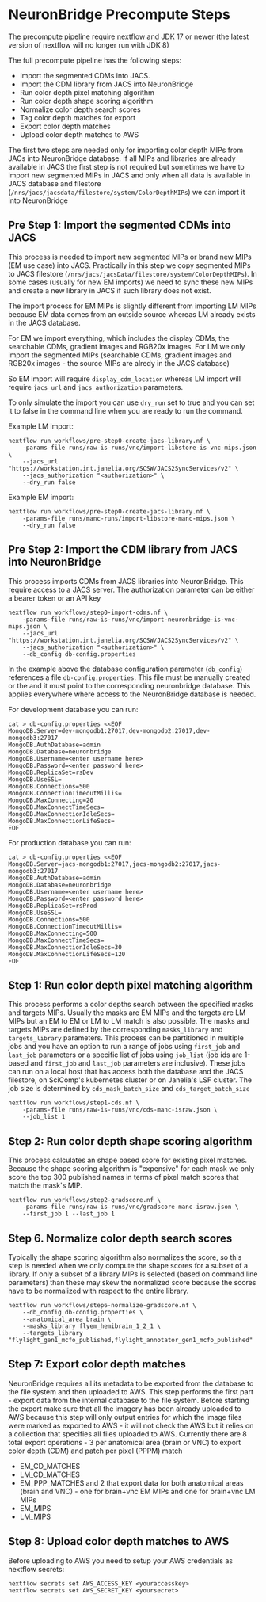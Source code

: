 # NeuronBridge Precompute Steps

The precompute pipeline require [nextflow](https://www.nextflow.io) and JDK 17 or newer (the latest version of nextflow will no longer run with JDK 8)

The full precompute pipeline has the following steps:
* Import the segmented CDMs into JACS.
* Import the CDM library from JACS into NeuronBridge
* Run color depth pixel matching algorithm
* Run color depth shape scoring algorithm
* Normalize color depth search scores
* Tag color depth matches for export
* Export color depth matches
* Upload color depth matches to AWS

The first two steps are needed only for importing color depth MIPs from JACs into NeuronBridge database. If all MIPs and libraries are already available in JACS the first step is not required but sometimes we have to import new segmented MIPs in JACS and only when all data is available in JACS database and filestore (`/nrs/jacs/jacsdata/filestore/system/ColorDepthMIPs`) we can import it into NeuronBridge

## Pre Step 1: Import the segmented CDMs into JACS

This process is needed to import new segmented MIPs or brand new MIPs (EM use case) into JACS. Practically in this step we copy segmented MIPs to JACS filestore (`/nrs/jacs/jacsData/filestore/system/ColorDepthMIPs`). In some cases (usually for new EM imports) we need to sync these new MIPs and create a new library in JACS if such library does not exist.

The import process for EM MIPs is slightly different from importing LM MIPs because EM data comes from an outside source whereas LM already exists in the JACS database.

For EM we import everything, which includes the display CDMs, the searchable CDMs, gradient images and RGB20x images. For LM we only import the segmented MIPs (searchable CDMs, gradient images and RGB20x images - the source MIPs are alredy in the JACS database)

So EM import will require `display_cdm_location` whereas LM import will require `jacs_url` and `jacs_authorization` parameters.

To only simulate the import you can use `dry_run` set to true and you can set it to false in the command line when you are ready to run the command.

Example LM import:
```
nextflow run workflows/pre-step0-create-jacs-library.nf \
    -params-file runs/raw-is-runs/vnc/import-libstore-is-vnc-mips.json \
    --jacs_url "https://workstation.int.janelia.org/SCSW/JACS2SyncServices/v2" \
    --jacs_authorization "<authorization>" \
    --dry_run false
```

Example EM import:
```
nextflow run workflows/pre-step0-create-jacs-library.nf \
    -params-file runs/manc-runs/import-libstore-manc-mips.json \
    --dry_run false
```

## Pre Step 2: Import the CDM library from JACS into NeuronBridge

This process imports CDMs from JACS libraries into NeuronBridge. This require access to a JACS server. The authorization parameter can be either a bearer token or an API key

```
nextflow run workflows/step0-import-cdms.nf \
    -params-file runs/raw-is-runs/vnc/import-neuronbridge-is-vnc-mips.json \
    --jacs_url "https://workstation.int.janelia.org/SCSW/JACS2SyncServices/v2" \
    --jacs_authorization "<authorization>" \
    --db_config db-config.properties
```

In the example above the database configuration parameter (`db_config`) references a file `db-config.properties`. This file must be manually created or the and it must point to the corresponding neuronbridge database. This applies everywhere where access to the NeuronBridge database is needed.

For development database you can run:
```
cat > db-config.properties <<EOF
MongoDB.Server=dev-mongodb1:27017,dev-mongodb2:27017,dev-mongodb3:27017
MongoDB.AuthDatabase=admin
MongoDB.Database=neuronbridge
MongoDB.Username=<enter username here>
MongoDB.Password=<enter password here>
MongoDB.ReplicaSet=rsDev
MongoDB.UseSSL=
MongoDB.Connections=500
MongoDB.ConnectionTimeoutMillis=
MongoDB.MaxConnecting=20
MongoDB.MaxConnectTimeSecs=
MongoDB.MaxConnectionIdleSecs=
MongoDB.MaxConnectionLifeSecs=
EOF
```

For production database you can run:
```
cat > db-config.properties <<EOF
MongoDB.Server=jacs-mongodb1:27017,jacs-mongodb2:27017,jacs-mongodb3:27017
MongoDB.AuthDatabase=admin
MongoDB.Database=neuronbridge
MongoDB.Username=<enter username here>
MongoDB.Password=<enter password here>
MongoDB.ReplicaSet=rsProd
MongoDB.UseSSL=
MongoDB.Connections=500
MongoDB.ConnectionTimeoutMillis=
MongoDB.MaxConnecting=500
MongoDB.MaxConnectTimeSecs=
MongoDB.MaxConnectionIdleSecs=30
MongoDB.MaxConnectionLifeSecs=120
EOF
```

## Step 1: Run color depth pixel matching algorithm

This process performs a color depths search between the specified masks and targets MIPs. Usually the masks are EM MIPs and the targets are LM MIPs but an EM to EM or LM to LM match is also possible. The masks and targets MIPs are defined by the corresponding `masks_library` and `targets_library` parameters. This process can be partitioned in multiple jobs and you have an option to run a range of jobs using `first_job` and `last_job` parameters or a specific list of jobs using `job_list` (job ids are 1-based and `first_job` and `last_job` parameters are inclusive). These jobs can run on a local host that has access both the database and the JACS filestore, on SciComp's kubernetes cluster or on Janelia's LSF cluster. The job size is determined by `cds_mask_batch_size` and `cds_target_batch_size`

```
nextflow run workflows/step1-cds.nf \
    -params-file runs/raw-is-runs/vnc/cds-manc-israw.json \
    --job_list 1
```

## Step 2: Run color depth shape scoring algorithm

This process calculates an shape based score for existing pixel matches. Because the shape scoring algorithm is "expensive" for each mask we only score the top 300 published names in terms of pixel match scores that match the mask's MIP.

```
nextflow run workflows/step2-gradscore.nf \
    -params-file runs/raw-is-runs/vnc/gradscore-manc-israw.json \
    --first_job 1 --last_job 1
```

## Step 6. Normalize color depth search scores

Typically the shape scoring algorithm also normalizes the score, so this step is needed when we only compute the shape scores for a subset of a library. If only a subset of a library MIPs is selected (based on command line parameters) than these may skew the normalized score because the scores have to be normalized with respect to the entire library.

```
nextflow run workflows/step6-normalize-gradscore.nf \
    --db_config db-config.properties \
    --anatomical_area brain \
    --masks_library flyem_hemibrain_1_2_1 \
    --targets_library "flylight_gen1_mcfo_published,flylight_annotator_gen1_mcfo_published"
```
## Step 7: Export color depth matches

NeuronBridge requires all its metadata to be exported from the database to the file system and then uploaded to AWS. This step performs the first part - export data from the internal database to the file system. Before starting the export make sure that all the imagery has been already uploaded to AWS because this step will only output entries for which the image files were marked as exported to AWS - it will not check the AWS but it relies on a collection that specifies all files uploaded to AWS. Currently there are 8 total export operations - 3 per anatomical area (brain or VNC) to export color depth (CDM) and patch per pixel (PPPM) match
 * EM_CD_MATCHES
 * LM_CD_MATCHES
 * EM_PPP_MATCHES
and 2 that export data for both anatomical areas (brain and VNC) - one for brain+vnc EM MIPs and one for brain+vnc LM MIPs
 * EM_MIPS
 * LM_MIPS

## Step 8: Upload color depth matches to AWS
Before uploading to AWS you need to setup your AWS credentials as nextflow secrets:
```
nextflow secrets set AWS_ACCESS_KEY <youraccesskey>
nextflow secrets set AWS_SECRET_KEY <yoursecret>
```
